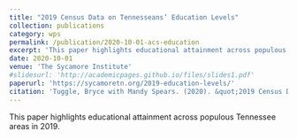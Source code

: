 ```yaml
---
title: "2019 Census Data on Tennesseans’ Education Levels"
collection: publications
category: wps
permalink: /publication/2020-10-01-acs-education
excerpt: 'This paper highlights educational attainment across populous Tennessee areas in 2019.'
date: 2020-10-01
venue: 'The Sycamore Institute'
#slidesurl: 'http://academicpages.github.io/files/slides1.pdf'
paperurl: 'https://sycamoretn.org/2019-education-levels/'
citation: 'Tuggle, Bryce with Mandy Spears. (2020). &quot;2019 Census Data on Tennesseans’ Education Levels.&quot; <i>The Sycamore Institute</i>.'
---
```


This paper highlights educational attainment across populous Tennessee areas in 2019.
